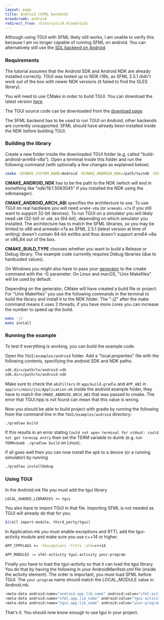 ```yaml
---
layout: page
title: Android (SFML backend)
breadcrumb: android
redirect_from: /tutorials/0.9/android/
---
```


<p><span class="Red">Although using TGUI with SFML likely still works, I am unable to verify this because I am no longer capable of running SFML on android.</span>
You can alternatively still use the <a href="../android-sdl">SDL backend on Android</a>.</p>

### Requirements

The tutorial assumes that the Android SDK and Android NDK are already installed correctly. TGUI was tested up to NDK r18b, as SFML 2.5.1 didn't work out of the box with newer NDK versions (it failed to find the GLES library).

You will need to use CMake in order to build TGUI. You can download the latest version [here](https://www.cmake.org/download/).

The TGUI source code can be downloaded from the [download page](/download).

The SFML backend has to be used to run TGUI on Android, other backends are currently unsupported. SFML should have already been installed inside the NDK before building TGUI.


### Building the library

Create a new folder inside the downloaded TGUI folder (e.g. called "build-android-arm64-v8a"). Open a terminal inside this folder and run the following command (with optionally a few changes as explained below).
```bash
cmake -DCMAKE_SYSTEM_NAME=Android -DCMAKE_ANDROID_NDK=/path/to/ndk -DCMAKE_ANDROID_ARCH_ABI=arm64-v8a -DCMAKE_BUILD_TYPE=Debug ..
```

**CMAKE_ANDROID_NDK** has to be the path to the NDK (which will end in something like "ndk/18.1.5063045" if you installed the NDK using the sdkmanager).

**CMAKE_ANDROID_ARCH_ABI** specifies the architecture to use. To use TGUI on real hardware you will need `arm64-v8a` (or `armeabi-v7a` if you still want to support 32-bit devices). To run TGUI on a simulator you will likely need `x86` (32-bit) or `x86_64` (64-bit), depending on which simulator you installed. The architecture has to match the SFML libraries, so you may be limited to x86 and armeabi-v7a as SFML 2.5.1 (latest version at time of writing) doesn't contain 64-bit extlibs and thus doesn't support arm64-v8a or x86_64 out of the box.

**CMAKE_BUILD_TYPE** chooses whether you want to build a Release or Debug library. The example code currently requires Debug libraries (due to hardcoded values).

On Windows you might also have to pass your [generator](https://cmake.org/cmake/help/v3.0/manual/cmake-generators.7.html) to the cmake command with the -G parameter. On Linux and macOS, "Unix Makefiles" will be used by default.

Depending on the generator, CMake will have created a build file or project. For "Unix Makefiles" you use the following commands in the terminal to build the library and install it to the NDK folder. The "-j2" after the make command means it uses 2 threads, if you have more cores you can increase the number to speed up the build.
```bash
make -j2
make install
```


### Running the example

To test if everything is working, you can build the example code.

Open the `TGUI/examples/android` folder. Add a "local.properties" file with the following contents, specifying the android SDK and NDK paths:
```bash
sdk.dir=/path/to/android-sdk
ndk.dir=/path/to/android-ndk
```

Make sure to check the `abiFilters` in `app/build.gradle` and `APP_ABI` in `app/src/main/jni/Application.mk` inside the android example folder, they have to match the `CMAKE_ANDROID_ARCH_ABI` that was passed to cmake. The error that TGUI.hpp is not found can mean that this value is wrong.

Now you should be able to build project with gradle by running the following from the command line in the `TGUI/examples/android` directory:
```bash
./gradlew build
```

If this results in an error stating `Could not open terminal for stdout: could not get termcap entry` then set the TERM variable to dumb (e.g. run `TERM=dumb ./gradlew build` on Linux).

If all goes well then you can now install the apk to a device (or a running simulator) by running
```bash
./gradlew installDebug
```


### Using TGUI

In the Android.mk file you must add the tgui library
```bash
LOCAL_SHARED_LIBRARIES += tgui
```

You also have to import TGUI in that file. Importing SFML is not needed as TGUI will already do that for you.
```bash
$(call import-module, third_party/tgui)
```

In Application.mk you must enable exceptions and RTTI, add the tgui-activity module and make sure you use c++14 or higher.
```bash
APP_CPPFLAGS += -fexceptions -frtti -std=c++14
```
```bash
APP_MODULES := sfml-activity tgui-activity your-program
```

Finally you have to load the tgui-activity so that it can load the tgui library. You do that by having the following in your AndroidManifest.xml file (inside the activity element). The order is important, you must load SFML before TGUI. The `your-program` name should match the LOCAL_MODULE value in Android.mk.
```bash
<meta-data android:name="android.app.lib_name" android:value="sfml-activity" />
<meta-data android:name="sfml.app.lib_name" android:value="tgui-activity" />
<meta-data android:name="tgui.app.lib_name" android:value="your-program" />
```

That's it. You should now know enough to use tgui in your project.
